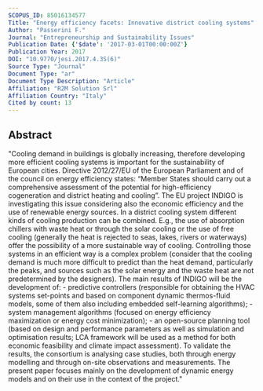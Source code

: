 ```yaml
---
SCOPUS_ID: 85016134577
Title: "Energy efficiency facets: Innovative district cooling systems"
Author: "Passerini F."
Journal: "Entrepreneurship and Sustainability Issues"
Publication Date: {'$date': '2017-03-01T00:00:00Z'}
Publication Year: 2017
DOI: "10.9770/jesi.2017.4.3S(6)"
Source Type: "Journal"
Document Type: "ar"
Document Type Description: "Article"
Affiliation: "R2M Solution Srl"
Affiliation Country: "Italy"
Cited by count: 13
---
```


## Abstract
"Cooling demand in buildings is globally increasing, therefore developing more efficient cooling systems is important for the sustainability of European cities. Directive 2012/27/EU of the European Parliament and of the council on energy efficiency states: “Member States should carry out a comprehensive assessment of the potential for high-efficiency cogeneration and district heating and cooling”. The EU project INDIGO is investigating this issue considering also the economic efficiency and the use of renewable energy sources. In a district cooling system different kinds of cooling production can be combined. E.g., the use of absorption chillers with waste heat or through the solar cooling or the use of free cooling (generally the heat is rejected to seas, lakes, rivers or waterways) offer the possibility of a more sustainable way of cooling. Controlling those systems in an efficient way is a complex problem (consider that the cooling demand is much more difficult to predict than the heat demand, particularly the peaks, and sources such as the solar energy and the waste heat are not predetermined by the designers). The main results of INDIGO will be the development of: - predictive controllers (responsible for obtaining the HVAC systems set-points and based on component dynamic thermos-fluid models, some of them also including embedded self-learning algorithms); - system management algorithms (focused on energy efficiency maximization or energy cost minimization); - an open-source planning tool (based on design and performance parameters as well as simulation and optimisation results; LCA framework will be used as a method for both economic feasibility and climate impact assessment). To validate the results, the consortium is analysing case studies, both through energy modelling and through on-site observations and measurements. The present paper focuses mainly on the development of dynamic energy models and on their use in the context of the project."
